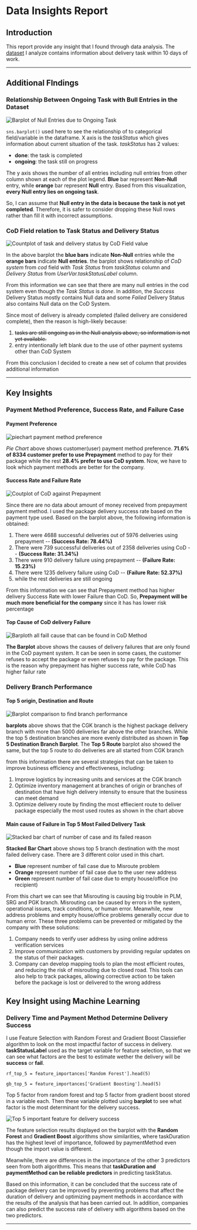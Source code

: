 # Data Insights Report

## Introduction
This report provide any insight that I found through data analysis. The [dataset](https://github.com/indrasetiadhip/data-task-sample) I analyze contains information about delivery task within 10 days of work.
- - - -

## Additional FIndings

### Relationship Between Ongoing Task with Bull Entries in the Dataset
![Barplot of Null Entries due to Ongoing Task](./charts/correlation-null-with-ongoing-task.png)

`sns.barplot()` used here to see the relationship of to categorical field/variable in the dataframe. X axis is the _taskStatus_ which gives information about current situation of the task. _taskStatus_ has 2 values: 
- **done**: the task is completed
- **ongoing**: the task still on progress

The y axis shows the number of all entries including null entries from other column shown at each of the plot legend. **Blue** bar represent **Non-Null** entry, while **orange** bar represent **Null** entry. Based from this visualization, **every Null entry lies on ongoing task**. 

So, I can assume that **Null entry in the data is because the task is not yet completed**. Therefore, it is safer to consider dropping these Null rows rather than fill it with incorrect assumptions.

### CoD Field relation to Task Status and Delivery Status
![Countplot of task and delivery status by CoD Field value](./charts/payment-method-comparison.png)

In the above barplot the **blue bars** indicate **Non-Null** entries while the **orange bars** indicate **Null entries**. the barplot shows relationship of _CoD system_ from _cod_ field with _Task Status_ from _taskStatus_ column and _Delivery Status_ from _UserVar.taskStatusLabel_ column.

From this information we can see that there are many null entries in the cod system even though the _Task Status_ is _done_. In addition, the _Success_ Delivery Status mostly contains Null data and some _Failed_ Delivery Status also contains Null data on the CoD System.

Since most of delivery is already completed (failed delivery are considered complete), then the reason is high-likely because:
1. ~~tasks are still ongoing as in the Null analysis above, so information is not yet available.~~
2. entry intentionally left blank due to the use of other payment systems other than CoD System

From this conclusion I decided to create a new set of column that provides additional information 
- - - -

## Key Insights

### Payment Method Preference, Success Rate, and Failure Case
#### Payment Preference
![piechart payment method preference](./charts/payment-method-percentage.png)

_Pie Chart_ above shows customer(user) payment method preference. 
**71.6% of 8334 customer prefer to use Prepayment** method to pay for their package while the rest **28.4% prefer to use CoD system**. Now, we have to look which payment methods are better for the company.

#### Success Rate and Failure Rate
![Coutplot of CoD against Prepayment](./charts/payment-method-status-task-relationship.png)

Since there are no data about amount of money received from prepayment payment method. I used the package delivery success rate based on the payment type used. Based on the barplot above, the following information is obtained:
1. There were 4688 successful deliveries out of 5976 deliveries using prepayment -- **(Success Rate: 78.44%)**
2. There were 739 successful deliveries out of 2358 deliveries using CoD -- **(Success Rate: 31.34%)**
3. There were 910 delivery failure using prepayment -- **(Failure Rate: 15.23%)**
4. There were 1235 delivery failure using CoD -- **(Failure Rate: 52.37%)**
5. while the rest deliveries are still ongoing

From this information we can see that Prepayment method has higher delivery Success Rate with lower Failure than CoD. So, **Prepayment will be much more beneficial for the company** since it has has lower risk percentage

#### Top Cause of CoD delivery Failure
![Barploth all faill cause that can be found in CoD Method](./charts/cause-of-cod-failure.png)

__The Barplot__ above shows the causes of delivery failures that are only found in the CoD payment system. It can be seen in some cases, the customer refuses to accept the package or even refuses to pay for the package.
This is the reason why prepayment has higher success rate, while CoD has higher failur rate

### Delivery Branch Performance
#### Top 5 origin, Destination and Route
![Barplot comparison to find branch performance](./charts/top5_origin-dest-route.png)

__barplots__ above shows that the CGK branch is the highest package delivery branch with more than 5000 deliveries far above the other branches. While the top 5 destination branches are more evenly distributed as shown in __Top 5 Destination Branch Barplot__. The __Top 5 Route__ barplot also showed the same, but the top 5 route to do deliveries are all started from CGK branch

from this information there are several strategies that can be taken to improve business efficiency and effectiveness, including:
1. Improve logistics by increasing units and services at the CGK branch
2. Optimize inventory management at branches of origin or branches of destination that have high delivery intensity to ensure that the business can meet demand
3. Optimize delivery route by finding the most effiecient route to deliver package especially the most used routes as shown in the chart above

#### Main cause of Failure in Top 5 Most Failed Delivery Task
![Stacked bar chart of number of case and its failed reason](./charts/top3-causeof-failure-in-dest.png)

__Stacked Bar Chart__ above shows top 5 branch destination with the most failed delivery case. There are 3 different color used in this chart.
- **Blue** represent number of fail case due to Misroute problem
- **Orange** represent number of fail case due to the user new address
- **Green** represent number of fail case due to empty house/office (no recipient)

From this chart we can see that Misrouting is causing big trouble in PLM, SRG and PGK branch. Misrouting can be caused by errors in the system, operational issues, track conditions, or human error. Meanwhile, new address problems and empty house/office problems generally occur due to human error. These three problems can be prevented or mitigated by the company with these solutions:
1. Company needs to verify user address by using online address verification services
2. Improve communication with customers by providing regular updates on the status of their packages.
3. Company can develop mapping tools to plan the most efficient routes, and reducing the risk of misrouting due to closed road. This tools can also help to track packages, allowing corrective action to be taken before the package is lost or delivered to the wrong address

## Key Insight using Machine Learning
### Delivery Time and Payment Method Determine Delivery Success

I use Feature Selection with Random Forest and Gradient Boost Classiefier algorithm to look on the most impactful factor of success in delivery. __taskStatusLabel__ used as the target variable for feature selection, so that we can see what factors are the best to estimate wether the delivery will be **success** or **fail**.

`rf_top_5 = feature_importances['Random Forest'].head(5)`

`gb_top_5 = feature_importances['Gradient Boosting'].head(5)`

Top 5 factor from random forest and top 5 factor from gradient boost stored in a variable each. Then these variable plotted using __barplot__ to see what factor is the most determinant for the delivery success.

![Top 5 important feature for delivery success](./charts/Top5-feature-importance-rf-gb.png)

The feature selection results displayed on the barplot with the __Random Forest__ and __Gradient Boost__ algorithms show similarities, where taskDuration has the highest level of importance, followed by paymentMethod even though the import value is different.

Meanwhile, there are differences in the importance of the other 3 predictors seen from both algorithms. This means that **taskDuration and paymentMethod can be reliable predictors** in predicting taskStatus.

Based on this information, it can be concluded that the success rate of package delivery can be improved by preventing problems that affect the duration of delivery and optimizing payment methods in accordance with the results of the analysis that has been carried out. In addition, companies can also predict the success rate of delivery with algorithms based on the two predictors.
- - -
